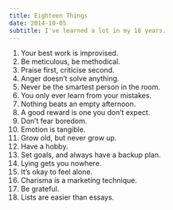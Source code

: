 ```yaml
---
title: Eighteen Things
date: 2014-10-05
subtitle: I've learned a lot in my 18 years.
---
```


1. Your best work is improvised.
2. Be meticulous, be methodical.
3. Praise first, criticise second.
4. Anger doesn’t solve anything.
5. Never be the smartest person in the room.
6. You only ever learn from your mistakes.
7. Nothing beats an empty afternoon.
8. A good reward is one you don’t expect.
9. Don’t fear boredom.
10. Emotion is tangible.
11. Grow old, but never grow up.
12. Have a hobby.
13. Set goals, and always have a backup plan.
14. Lying gets you nowhere.
15. It’s okay to feel alone.
16. Charisma is a marketing technique.
17. Be grateful.
18. Lists are easier than essays.